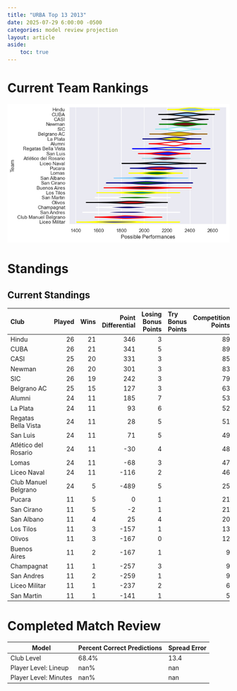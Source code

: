 ```yaml
---  
title: "URBA Top 13 2013"  
date: 2025-07-29 6:00:00 -0500  
categories: model review projection  
layout: article  
aside:  
    toc: true  
---
```

# Current Team Rankings


![Club Rankings](plots/rankings_URBA_Top_13_2013.png)
# Standings

## Current Standings


| Club                 |   Played |   Wins |   Point Differential |   Losing Bonus Points | Try Bonus Points   |   Competition Points |
|:---------------------|---------:|-------:|---------------------:|----------------------:|:-------------------|---------------------:|
| Hindu                |       26 |     21 |                  346 |                     3 |                    |                   89 |
| CUBA                 |       26 |     21 |                  341 |                     5 |                    |                   89 |
| CASI                 |       25 |     20 |                  331 |                     3 |                    |                   85 |
| Newman               |       26 |     20 |                  301 |                     3 |                    |                   83 |
| SIC                  |       26 |     19 |                  242 |                     3 |                    |                   79 |
| Belgrano AC          |       25 |     15 |                  127 |                     3 |                    |                   63 |
| Alumni               |       24 |     11 |                  185 |                     7 |                    |                   53 |
| La Plata             |       24 |     11 |                   93 |                     6 |                    |                   52 |
| Regatas Bella Vista  |       24 |     11 |                   28 |                     5 |                    |                   51 |
| San Luis             |       24 |     11 |                   71 |                     5 |                    |                   49 |
| Atlético del Rosario |       24 |     11 |                  -30 |                     4 |                    |                   48 |
| Lomas                |       24 |     11 |                  -68 |                     3 |                    |                   47 |
| Liceo Naval          |       24 |     11 |                 -116 |                     2 |                    |                   46 |
| Club Manuel Belgrano |       24 |      5 |                 -489 |                     5 |                    |                   25 |
| Pucara               |       11 |      5 |                    0 |                     1 |                    |                   21 |
| San Cirano           |       11 |      5 |                   -2 |                     1 |                    |                   21 |
| San Albano           |       11 |      4 |                   25 |                     4 |                    |                   20 |
| Los Tilos            |       11 |      3 |                 -157 |                     1 |                    |                   13 |
| Olivos               |       11 |      3 |                 -167 |                     0 |                    |                   12 |
| Buenos Aires         |       11 |      2 |                 -167 |                     1 |                    |                    9 |
| Champagnat           |       11 |      1 |                 -257 |                     3 |                    |                    9 |
| San Andres           |       11 |      2 |                 -259 |                     1 |                    |                    9 |
| Liceo Militar        |       11 |      1 |                 -237 |                     2 |                    |                    6 |
| San Martin           |       11 |      1 |                 -141 |                     1 |                    |                    5 |



# Completed Match Review


| Model | Percent Correct Predictions | Spread Error |
| ------ | ------ | ------ |
| Club Level | 68.4% | 13.4 |
| Player Level: Lineup | nan% | nan |
| Player Level: Minutes | nan% | nan |


